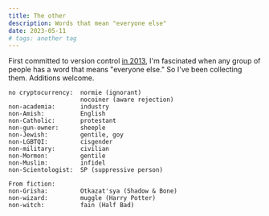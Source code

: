 ```yaml
---
title: The other
description: Words that mean "everyone else"
date: 2023-05-11
# tags: another tag
---
```


First committed to version control
[in 2013](https://github.com/jhannah/jays.net/commits/main/the_other.txt),
I'm fascinated when any group of people has a word that means "everyone else."
So I've been collecting them. Additions welcome.

```
no cryptocurrency:  normie (ignorant)
                    nocoiner (aware rejection)
non-academia:       industry
non-Amish:          English
non-Catholic:       protestant
non-gun-owner:      sheeple
non-Jewish:         gentile, goy
non-LGBTQI:         cisgender
non-military:       civilian
non-Mormon:         gentile
non-Muslim:         infidel
non-Scientologist:  SP (suppressive person)

From fiction:
non-Grisha:         Otkazat'sya (Shadow & Bone)
non-wizard:         muggle (Harry Potter)
non-witch:          fain (Half Bad)
```
